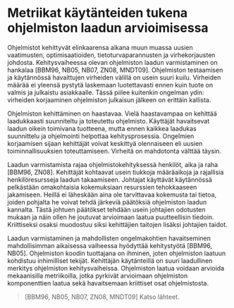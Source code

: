 # Metriikat käytänteiden tukena ohjelmiston laadun arvioimisessa

Ohjelmistot kehittyvät elinkaarensa aikana muun muassa uusien vaatimusten, optimisaatioiden, tietoturvaparannusten ja 
virhekorjausten johdosta. Kehitysvaiheessa olevan ohjelmiston laadun varmistaminen on hankalaa 
[BBM96, NB05, NB07, ZN08, MNDT09]. Ohjelmiston testaamisen ja käytännössä havaittujen virheiden välillä on usein suuri 
kuilu. Virheiden määrää ei yleensä pystytä laskemaan luotettavasti ennen kuin tuote on valmis ja julkaistu asiakkaalle. 
Tässä piilee kuitenkin ongelman ydin: virheiden korjaaminen ohjelmiston julkaisun jälkeen on erittäin kallista.

Ohjelmiston kehittäminen on haastavaa. Vielä haastavampaa on kehittää laadukkaasti suunniteltu ja toteutettu ohjelmisto. 
Käyttäjät havaitsevat laadun oikein toimivana tuotteena, mutta ennen kaikkea laadukas suunnittelu ja ohjelmointi 
helpottaa kehitysprosessia. Ongelmien korjaamisen sijaan kehittäjät voivat keskittyä olennaiseen eli uusien 
toiminnallisuuksien toteuttamiseen. Virheitä on mahdotonta välttää täysin.

Laadun varmistamista rajaa ohjelmistokehityksessä henkilöt, aika ja raha [BBM96, ZN08]. Kehittäjät kohtaavat usein 
tiukkoja määräaikoja ja rajallisia henkilöresursseja laadun takaamiseen. Johtajat käyttävät käytännössä pelkästään 
omakohtaisia kokemuksiaan resurssien tehokkaaseen jakamiseen. Heillä ei läheskään aina ole tarvittavaa kokemusta tai 
tietoa, joiden pohjalta he voivat tehdä järkeviä päätöksiä ohjelmiston laadun kannalta. Tästä johtuen päätökset tehdään 
usein johtajien odotusten mukaan ja näin ollen he joutuvat arvioimaan laatua puutteellisin tiedoin. Kriittiseksi osaksi 
muodostuu siksi kehittäjien taitojen lisäksi johtajien taidot.

Laadun varmistaminen ja mahdollisten ongelmakohtien havaitseminen mahdollisimman aikaisessa vaiheessa hyödyttää 
kehitystyötä [BBM96, NB05]. Ohjelmiston koodin tuottajana on ihminen, joten ohjelmiston laatuun kohdistuu inhimilliset 
tekijät. Kehittäjän käytänteillä on suuri laadullinen merkitys ohjelmiston kehitysvaiheissa. Ohjelmiston laatua voidaan 
arvioida mekaanisilla metriikoilla, jotka pyrkivät arvioimaan ohjelmiston komponenttien laatua sekä havaitsemaan 
kriittiset osat ohjelmistosta.

> [BBM96, NB05, NB07, ZN08, MNDT09] Katso lähteet.
